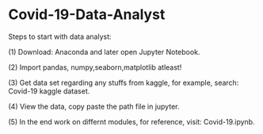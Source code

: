 # Covid-19-Data-Analyst
Steps to start with data analyst:

(1) Download: Anaconda and later open Jupyter Notebook.

(2) Import pandas, numpy,seaborn,matplotlib atleast!

(3) Get data set regarding any stuffs from kaggle, for example, search: Covid-19 kaggle dataset.

(4) View the data, copy paste the path file in jupyter.

(5) In the end work on differnt modules, for reference, visit: Covid-19.ipynb.
